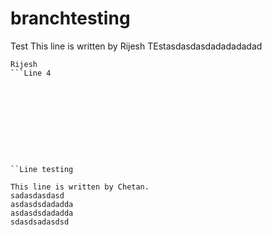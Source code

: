 # branchtesting
Test
This line is written by Rijesh
TEstasdasdasdadadadadad
```Line 3
Rijesh
```Line 4










``Line testing

This line is written by Chetan.
sadasdasdasd
asdasdsdadadda
asdasdsdadadda
sdasdsadasdsd
